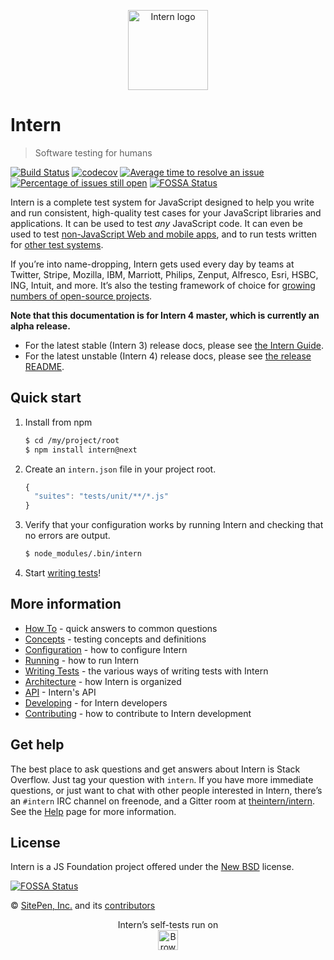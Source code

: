<p align="center"><img src="https://cdn.rawgit.com/theintern/intern/master/docs/logo.svg" alt="Intern logo" height="128"></p>

# Intern

> Software testing for humans

[![Build Status](https://travis-ci.org/theintern/intern.svg?branch=master)](https://travis-ci.org/theintern/intern)
[![codecov](https://codecov.io/gh/theintern/intern/branch/master/graph/badge.svg)](https://codecov.io/gh/theintern/intern)
[![Average time to resolve an issue](http://isitmaintained.com/badge/resolution/theintern/intern.svg)](http://isitmaintained.com/project/theintern/intern "Average time to resolve an issue")
[![Percentage of issues still open](http://isitmaintained.com/badge/open/theintern/intern.svg)](http://isitmaintained.com/project/theintern/intern "Percentage of issues still open")
[![FOSSA Status](https://app.fossa.io/api/projects/git%2Bhttps%3A%2F%2Fgithub.com%2Ftheintern%2Fintern.svg?type=shield)](https://app.fossa.io/projects/git%2Bhttps%3A%2F%2Fgithub.com%2Ftheintern%2Fintern?ref=badge_shield)

Intern is a complete test system for JavaScript designed to help you write and run consistent, high-quality test
cases for your JavaScript libraries and applications. It can be used to test _any_ JavaScript code. It can even be used
to test [non-JavaScript Web and mobile apps](https://theintern.github.io/intern/#native-apps), and to run tests written
for [other test systems](https://theintern.github.io/intern/#custom-interfaces).

If you’re into name-dropping, Intern gets used every day by teams at Twitter, Stripe, Mozilla, IBM, Marriott, Philips,
Zenput, Alfresco, Esri, HSBC, ING, Intuit, and more. It’s also the testing framework of choice for
[growing numbers of open-source projects](https://github.com/search?p=2&q=tests+filename%3Aintern.js&ref=searchresults&type=Code&utf8=%E2%9C%93).

**Note that this documentation is for Intern 4 master, which is currently an alpha release.**

* For the latest stable (Intern 3) release docs, please see [the Intern Guide](https://theintern.github.io/intern).
* For the latest unstable (Intern 4) release docs, please see [the release README](https://github.com/theintern/intern/tree/4.0.0-alpha.5).

## Quick start

1. Install from npm

    ```sh
    $ cd /my/project/root
    $ npm install intern@next
    ```

2. Create an `intern.json` file in your project root.

    ```js
    {
      "suites": "tests/unit/**/*.js"
    }
    ```

3. Verify that your configuration works by running Intern and checking that no errors are output.

    ```sh
    $ node_modules/.bin/intern
    ```

4. Start [writing tests](docs/writing_tests.md)!

## More information

* [How To](docs/how_to.md) - quick answers to common questions
* [Concepts](docs/concepts.md) - testing concepts and definitions
* [Configuration](docs/configuration.md) - how to configure Intern
* [Running](docs/running.md) - how to run Intern
* [Writing Tests](docs/writing_tests.md) - the various ways of writing tests with Intern
* [Architecture](docs/architecture.md) - how Intern is organized
* [API](docs/api.md) - Intern's API
* [Developing](docs/developing.md) - for Intern developers
* [Contributing](CONTRIBUTING.md) - how to contribute to Intern development

## Get help

The best place to ask questions and get answers about Intern is Stack Overflow. Just tag your question with `intern`.
If you have more immediate questions, or just want to chat with other people interested in Intern, there’s an `#intern`
IRC channel on freenode, and a Gitter room at [theintern/intern](https://gitter.im/theintern/intern). See the
[Help](docs/help.md) page for more information.

## License

Intern is a JS Foundation project offered under the [New BSD](LICENSE) license.

[![FOSSA Status](https://app.fossa.io/api/projects/git%2Bhttps%3A%2F%2Fgithub.com%2Ftheintern%2Fintern.svg?type=large)](https://app.fossa.io/projects/git%2Bhttps%3A%2F%2Fgithub.com%2Ftheintern%2Fintern?ref=badge_large)

© [SitePen, Inc.](http://sitepen.com) and its [contributors](https://github.com/theintern/intern/graphs/contributors)

<p align="center">Intern’s self-tests run on<br>
<a href="https://browserstack.com"><img alt="BrowserStack logo" src="https://theintern.github.io/images/browserstack.svg" height="32" align="middle"></a></p>
